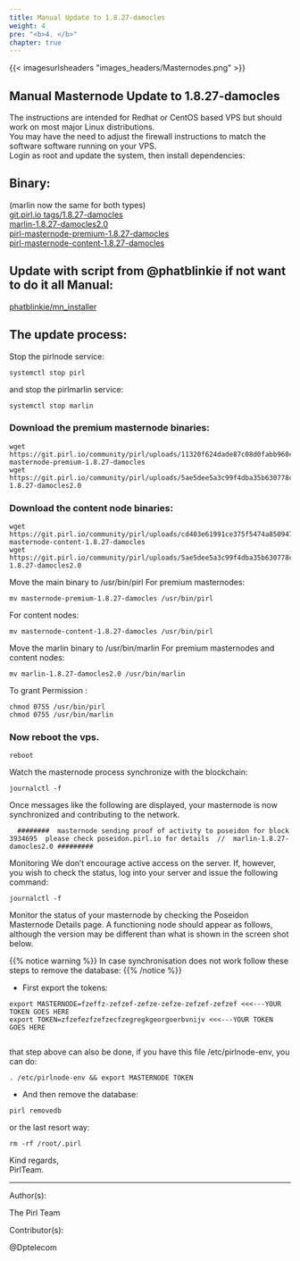 ```yaml
---
title: Manual Update to 1.8.27-damocles
weight: 4
pre: "<b>4. </b>"
chapter: true
---
```


{{< imagesurlsheaders "images_headers/Masternodes.png" >}}

## Manual Masternode Update to 1.8.27-damocles  
The instructions are intended for Redhat or CentOS based VPS but should work on most major Linux distributions.   
You may have the need to adjust the firewall instructions to match the software software running on your VPS.  
Login as root and update the system, then install dependencies:

## Binary:   
(marlin now the same for both types)  
[git.pirl.io tags/1.8.27-damocles](https://git.pirl.io/community/pirl/tags/1.8.27-damocles)  
[marlin-1.8.27-damocles2.0](https://git.pirl.io/community/pirl/uploads/5ae5dee5a3c99f4dba35b630778c1fd1/marlin-1.8.27-damocles2.0)  
[pirl-masternode-premium-1.8.27-damocles](https://git.pirl.io/community/pirl/uploads/11320f624dade87c08d0fabb960cebca/pirl-masternode-premium-1.8.27-damocles)  
[pirl-masternode-content-1.8.27-damocles](https://git.pirl.io/community/pirl/uploads/cd403e61991ce375f5474a8509472572/pirl-masternode-content-1.8.27-damocles)   


## Update with script from @phatblinkie if not want to do it all Manual:

[phatblinkie/mn_installer](https://github.com/phatblinkie/mn_installer)



## The update process:

Stop the  pirlnode service:

```
systemctl stop pirl

```

and stop the pirlmarlin service:

```
systemctl stop marlin

```




### Download the premium masternode binaries:
```
wget https://git.pirl.io/community/pirl/uploads/11320f624dade87c08d0fabb960cebca/pirl-masternode-premium-1.8.27-damocles
wget https://git.pirl.io/community/pirl/uploads/5ae5dee5a3c99f4dba35b630778c1fd1/marlin-1.8.27-damocles2.0

```

### Download the content node binaries:

```
wget https://git.pirl.io/community/pirl/uploads/cd403e61991ce375f5474a8509472572/pirl-masternode-content-1.8.27-damocles
wget https://git.pirl.io/community/pirl/uploads/5ae5dee5a3c99f4dba35b630778c1fd1/marlin-1.8.27-damocles2.0

```


Move the main binary to /usr/bin/pirl For premium masternodes:  

```
mv masternode-premium-1.8.27-damocles /usr/bin/pirl

```

For content nodes:  
```
mv masternode-content-1.8.27-damocles /usr/bin/pirl

```

Move the marlin binary to /usr/bin/marlin  For premium masternodes and content nodes:  

```
mv marlin-1.8.27-damocles2.0 /usr/bin/marlin

```

To grant Permission :

```
chmod 0755 /usr/bin/pirl
chmod 0755 /usr/bin/marlin

```


### Now reboot the vps.
```
reboot
```


Watch the masternode process synchronize with the blockchain:
```
journalctl -f

```

Once messages like the following are displayed, your masternode is now synchronized and contributing to the network.

```
  ########  masternode sending proof of activity to poseidon for block  3934695  please check poseidon.pirl.io for details  //  marlin-1.8.27-damocles2.0 #########

```

Monitoring
We don’t encourage active access on the server. If, however, you wish to check the status, log into your server and issue the following command:  
```
journalctl -f
```

Monitor the status of your masternode by checking the Poseidon Masternode Details page. A functioning node should appear as follows, although the version may be different than what is shown in the screen shot below.

{{% notice warning %}}
In case synchronisation does not work follow these steps to remove the database:
{{% /notice %}}  

- First export the tokens:

```
export MASTERNODE=fzeffz-zefzef-zefze-zefze-zefzef-zefzef <<<---YOUR TOKEN GOES HERE
export TOKEN=zfzefezfzefzecfzegregkgeorgoerbvnijv <<<---YOUR TOKEN GOES HERE


```

that step above can also be done,
if you have this file /etc/pirlnode-env,
you can do:  
```
. /etc/pirlnode-env && export MASTERNODE TOKEN

```


- And then remove the database:  

```
pirl removedb

```

or the last resort way:  

```
rm -rf /root/.pirl

```



Kind regards,  
PirlTeam.  

---
Author(s):


The Pirl Team


Contributor(s):


@Dptelecom
